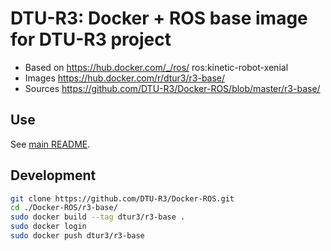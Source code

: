 # DTU-R3: Docker + ROS base image for DTU-R3 project
* Based on https://hub.docker.com/_/ros/ ros:kinetic-robot-xenial
* Images https://hub.docker.com/r/dtur3/r3-base/
* Sources https://github.com/DTU-R3/Docker-ROS/blob/master/r3-base/

## Use
See [main README](../README.md).

## Development

```sh
git clone https://github.com/DTU-R3/Docker-ROS.git
cd ./Docker-ROS/r3-base/
sudo docker build --tag dtur3/r3-base .
sudo docker login
sudo docker push dtur3/r3-base
```
